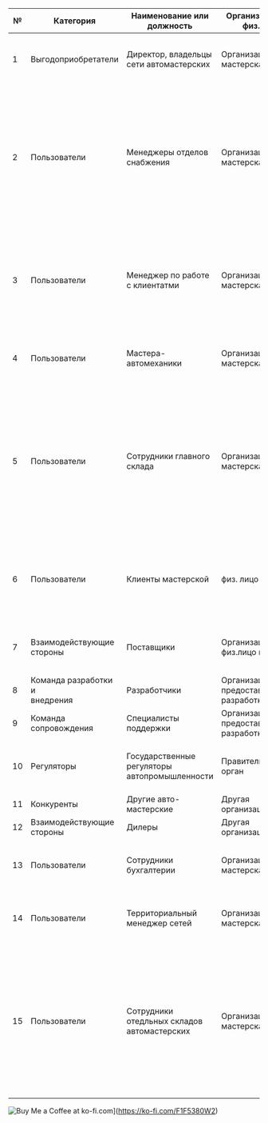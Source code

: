 ﻿

| №  | Категория                         | Наименование или должность                       | Организация или физ.лицо                  | Влиятельность (1-5) | Проблемы                                                                                                           | Вопросы                                                                                                                                                                                           | Методы взаимодействия                                |
| -- | --------------------------------- | ------------------------------------------------ | ----------------------------------------- | ------------------- | ------------------------------------------------------------------------------------------------------------------ | ------------------------------------------------------------------------------------------------------------------------------------------------------------------------------------------------- | ---------------------------------------------------- |
| 1  | Выгодоприобретатели               | Директор, владельцы сети автомастерских          | Организация, мастерская                   | 5                   | Отсутствует возможность точного прогнозирования расходов и доходов                                                 | Какое кол-во сотрудников?                                                                                                                                                                         | Интервью<br>Анализ документов<br>Реестр              |
| 2  | Пользователи                      | Менеджеры отделов снабжения                      | Организация, мастерская                   | 3                   | Долго запрашивать информацию об учете имеющихся материалов<br>Излишки и недостача при закупках                     | Как часто производятся закупки?<br>Как происходит взаимодействие с поставщиками?<br>Как происходит взаимодействие с кладовщиками?<br>Среднее время ожидания поставок?<br>Какие объемы закупок?    | Наблюдение за работой, интервью<br>Опрос<br>Реестр   |
| 3  | Пользователи                      | Менеджер по работе с клиентатми                  | Организация, мастерская                   | 3                   | Отсутствует понимание загруженности мастеров при планировании работ                                                | Как происходит взаимодействие с клиентами?<br>Как происходит взаимодействие с мастерами?<br>Каким образом осуществляется планирование работ?                                                      | "Наблюдение за работой, интервью<br>Опрос<br>Реестр" |
| 4  | Пользователи                      | Мастера-автомеханики                             | Организация, мастерская                   | 2                   | Срывы дедлайнов по работам                                                                                         |                                                                                                                                                                                                   | Наблюдение за работой, интервью<br>Опрос<br>Реестр   |
| 5  | Пользователи                      | Сотрудники главного склада                       | Организация, мастерская                   | 3                   | Сложности с осуществлением точного учета материалов                                                                | Каким образом ведется учет?<br>Как происходит взаимодействие сотрудников централизованного склада со складами мастерских?<br>Есть ли кейсы с потерянным товаром?<br>Как осуществляется логистика? | Наблюдение за работой, интервью<br>Опрос<br>Реестр   |
| 6  | Пользователи                      | Клиенты мастерской                               | физ. лицо                                 | 2                   | Длительное ожидание завершения работ<br>Ожидаемая цена за предоставленные услуги не соответствует действительности |                                                                                                                                                                                                   | Наблюдение за работой, интервью<br>Опрос<br>Реестр   |
| 7  | Взаимодействующие стороны         | Поставщики                                       | Организация или физ.лицо поставок         | 2                   |                                                                                                                    |                                                                                                                                                                                                   | "Наблюдение за работой, интервью<br>Опрос<br>Реестр" |
| 8  | Команда разработки и<br>внедрения | Разработчики                                     | Организация предоставляющая разработку ПО | 3                   |                                                                                                                    |                                                                                                                                                                                                   | Опрос                                                |
| 9  | Команда сопровождения             | Специалисты поддержки                            | Организация предоставляющая разработку ПО | 2                   |                                                                                                                    |                                                                                                                                                                                                   | Реестр                                               |
| 10 | Регуляторы                        | Государственные регуляторы<br>автопромышленности | Правительственный орган                   | 4                   | Тяжело осуществлять контроль сертифицированной продукции                                                           |                                                                                                                                                                                                   | Реестр                                               |
| 11 | Конкуренты                        | Другие авто-мастерские                           | Другая организации                        | 1                   |                                                                                                                    |                                                                                                                                                                                                   | Реестр                                               |
| 12 | Взаимодействующие стороны         | Дилеры                                           | Другая организации                        | 2                   |                                                                                                                    |                                                                                                                                                                                                   | Реестр                                               |
| 13 | Пользователи                      | Сотрудники бухгалтерии                           | Организация, мастерская                   | 3                   |                                                                                                                    |                                                                                                                                                                                                   | "Наблюдение за работой, интервью<br>Опрос<br>Реестр" |
| 14 | Пользователи                      | Территориальный менеджер сетей                   | Организация, мастерская                   | 3                   |                                                                                                                    |                                                                                                                                                                                                   | "Наблюдение за работой, интервью<br>Опрос<br>Реестр" |
| 15 | Пользователи                      | Сотрудники отедльных складов автомастерских      | Организация, мастерская                   | 3                   | Сложности с осуществлением точного учета материалов                                                                | Каким образом ведется учет?<br>Как происходит взаимодействие сотрудников централизованного склада со складами мастерских?<br>Есть ли кейсы с потерянным товаром?<br>Как осуществляется логистика? | Опрос                                                |
![Buy Me a Coffee at ko-fi.com](https://cdn.ko-fi.com/cdn/kofi1.png?v=2)](https://ko-fi.com/F1F5380W2)
